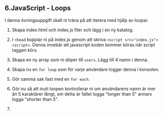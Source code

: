 ## 6.JavaScript - Loops

I denna övningsuppgift skall ni träna på att iterera med hjälp av loopar.

1. Skapa index.html och index.js filer och lägg i en ny katalog.

1. I ```<head``` kopplar ni på index.js genom att skriva ```<script src="index.js"><script>```. Denna innebär att javascript koden kommer köras när script taggen körs.

1. Skapa en ny array som ni döper till ```users```. Lägg till 4 namn i denna.

1. Skapa nu en ```for loop``` som för varje användare loggar denna i konsolen.

1. Gör samma sak fast med en ```for each```.

1. Gör nu så att inuti loopen kontrollerar ni om användarens namn är mer än 5 karaktärer långt, om detta är fallet logga "longer than 5" annars logga "shorter than 5".

1. 